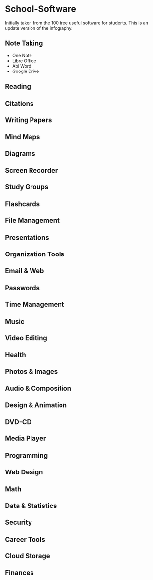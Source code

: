 # School-Software
Initially taken from the 100 free useful software for students. This is an update version of the infography. 
## Note Taking
* One Note
* Libre Office
* Abi Word
* Google Drive

## Reading

## Citations

## Writing Papers

## Mind Maps

## Diagrams

## Screen Recorder

## Study Groups

## Flashcards

## File Management

## Presentations

## Organization Tools 

## Email & Web

## Passwords

## Time Management 

## Music

## Video Editing

## Health

## Photos & Images

## Audio & Composition

## Design & Animation 

## DVD-CD

## Media Player

## Programming

## Web Design

## Math 

## Data & Statistics

## Security

## Career Tools

## Cloud Storage

## Finances
